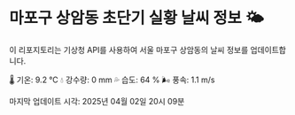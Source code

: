 
# 마포구 상암동 초단기 실황 날씨 정보 🌤️

이 리포지토리는 기상청 API를 사용하여 서울 마포구 상암동의 날씨 정보를 업데이트합니다. 

🌡️ 기온: 9.2 ℃
💧 강수량: 0 mm
💦 습도: 64 %
🌬️ 풍속: 1.1 m/s

마지막 업데이트 시각: 2025년 04월 02일 20시 09분    
